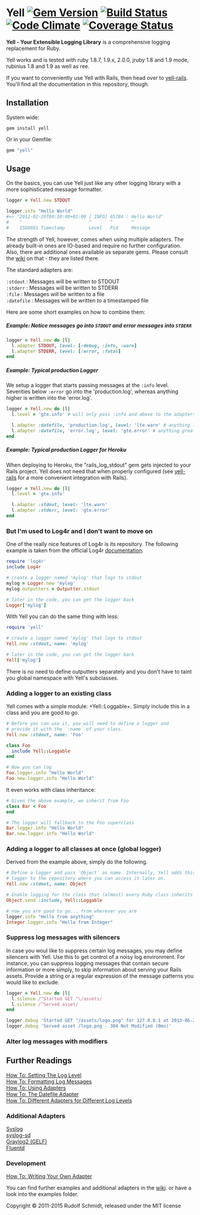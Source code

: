 # Yell [![Gem Version](https://badge.fury.io/rb/yell.png)](http://badge.fury.io/rb/yell) [![Build Status](https://travis-ci.org/rudionrails/yell.png?branch=master)](https://travis-ci.org/rudionrails/yell) [![Code Climate](https://codeclimate.com/github/rudionrails/yell.png)](https://codeclimate.com/github/rudionrails/yell) [![Coverage Status](https://coveralls.io/repos/rudionrails/yell/badge.png?branch=master)](https://coveralls.io/r/rudionrails/yell)


**Yell - Your Extensible Logging Library** is a comprehensive logging replacement for Ruby.

Yell works and is tested with ruby 1.8.7, 1.9.x, 2.0.0, jruby 1.8 and 1.9 mode, rubinius 1.8 and 1.9 as well as ree.

If you want to conveniently use Yell with Rails, then head over to [yell-rails](https://github.com/rudionrails/yell-rails). You'll find all the documentation in this repository, though.


## Installation

System wide:

```console
gem install yell
```

Or in your Gemfile:

```ruby
gem "yell"
```


## Usage

On the basics, you can use Yell just like any other logging library with a more 
sophisticated message formatter.

```ruby
logger = Yell.new STDOUT

logger.info "Hello World"
#=> "2012-02-29T09:30:00+01:00 [ INFO] 65784 : Hello World"
#    ^                         ^       ^       ^
#    ISO8601 Timestamp         Level   Pid     Message
```

The strength of Yell, however, comes when using multiple adapters. The already built-in 
ones are IO-based and require no further configuration. Also, there are additional ones 
available as separate gems. Please consult the [wiki](https://github.com/rudionrails/yell/wiki) 
on that - they are listed there.

The standard adapters are:

`:stdout` : Messages will be written to STDOUT  
`:stderr` : Messages will be written to STDERR  
`:file` : Messages will be written to a file  
`:datefile` : Messages will be written to a timestamped file  


Here are some short examples on how to combine them:

##### Example: Notice messages go into `STDOUT` and error messages into `STDERR`

```ruby
logger = Yell.new do |l|
  l.adapter STDOUT, level: [:debug, :info, :warn]
  l.adapter STDERR, level: [:error, :fatal]
end
```

##### Example: Typical production Logger

We setup a logger that starts passing messages at the `:info` level. Severities 
below `:error` go into the 'production.log', whereas anything higher is written 
into the 'error.log'.

```ruby
logger = Yell.new do |l|
  l.level = 'gte.info' # will only pass :info and above to the adapters

  l.adapter :datefile, 'production.log', level: 'lte.warn' # anything lower or equal to :warn
  l.adapter :datefile, 'error.log', level: 'gte.error' # anything greater or equal to :error
end
```

##### Example: Typical production Logger for Heroku

When deploying to Heroku, the "rails_log_stdout" gem gets injected to your Rails project.
Yell does not need that when properly configured (see [yell-rails](https://github.com/rudionrails/yell-rails)
for a more convenient integration with Rails).

```ruby
logger = Yell.new do |l|
  l.level = 'gte.info'

  l.adapter :stdout, level: 'lte.warn'
  l.adapter :stderr, level: 'gte.error'
end
```

### But I'm used to Log4r and I don't want to move on

One of the really nice features of Log4r is its repository. The following example is 
taken from the official Log4r [documentation](http://log4r.rubyforge.org/manual.html#outofbox).

```ruby
require 'log4r'
include Log4r

# create a logger named 'mylog' that logs to stdout
mylog = Logger.new 'mylog'
mylog.outputters = Outputter.stdout

# later in the code, you can get the logger back
Logger['mylog']
```

With Yell you can do the same thing with less:

```ruby
require 'yell'

# create a logger named 'mylog' that logs to stdout
Yell.new :stdout, name: 'mylog'

# later in the code, you can get the logger back
Yell['mylog']
```

There is no need to define outputters separately and you don't have to taint 
you global namespace with Yell's subclasses.

### Adding a logger to an existing class

Yell comes with a simple module: +Yell::Loggable+. Simply include this in a class and 
you are good to go.

```ruby
# Before you can use it, you will need to define a logger and 
# provide it with the `:name` of your class.
Yell.new :stdout, name: 'Foo'

class Foo
  include Yell::Loggable
end

# Now you can log
Foo.logger.info "Hello World"
Foo.new.logger.info "Hello World"
```

It even works with class inheritance:

```ruby
# Given the above example, we inherit from Foo
class Bar < Foo
end

# The logger will fallback to the Foo superclass
Bar.logger.info "Hello World"
Bar.new.logger.info "Hello World"
```

### Adding a logger to all classes at once (global logger)

Derived from the example above, simply do the following.

```ruby
# Define a logger and pass `Object` as name. Internally, Yell adds this
# logger to the repository where you can access it later on.
Yell.new :stdout, name: Object

# Enable logging for the class that (almost) every Ruby class inherits from
Object.send :include, Yell::Loggable

# now you are good to go... from wherever you are
logger.info "Hello from anything"
Integer.logger.info "Hello from Integer"
```

### Suppress log messages with silencers

In case you woul like to suppress certain log messages, you may define
silencers with Yell. Use this to get control of a noisy log environment. For
instance, you can suppress logging messages that contain secure information or
more simply, to skip information about serving your Rails assets. Provide a
string or a regular expression of the message patterns you would like to exclude.

```ruby
logger = Yell.new do |l|
  l.silence /^Started GET "\/assets/
  l.silence /^Served asset/
end

logger.debug 'Started GET "/assets/logo.png" for 127.0.0.1 at 2013-06-20 10:18:38 +0200'
logger.debug 'Served asset /logo.png - 304 Not Modified (0ms)'
```

### Alter log messages with modifiers


## Further Readings

[How To: Setting The Log Level](https://github.com/rudionrails/yell/wiki/101-setting-the-log-level)  
[How To: Formatting Log Messages](https://github.com/rudionrails/yell/wiki/101-formatting-log-messages)  
[How To: Using Adapters](https://github.com/rudionrails/yell/wiki/101-using-adapters)  
[How To: The Datefile Adapter](https://github.com/rudionrails/yell/wiki/101-the-datefile-adapter)  
[How To: Different Adapters for Different Log Levels](https://github.com/rudionrails/yell/wiki/101-different-adapters-for-different-log-levels)  


### Additional Adapters
[Syslog](https://github.com/rudionrails/yell/wiki/additional-adapters-syslog)  
[syslog-sd](https://github.com/raymond-wells/yell-adapters-syslogsd)  
[Graylog2 (GELF)](https://github.com/rudionrails/yell/wiki/additional-adapters-gelf)  
[Fluentd](https://github.com/red5studios/yell-adapters-fluentd)  


### Development

[How To: Writing Your Own Adapter](https://github.com/rudionrails/yell/wiki/Writing-your-own-adapter)  

You can find further examples and additional adapters in the [wiki](https://github.com/rudionrails/yell/wiki).
or have a look into the examples folder.


Copyright &copy; 2011-2015 Rudolf Schmidt, released under the MIT license

